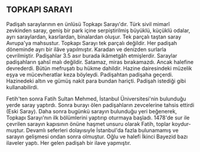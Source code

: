 ## TOPKAPI SARAYI

Padişah saraylarının en ünlüsü Topkapı Sarayı'dır. Türk sivil mimarî zevkinden saray, geniş bir park içine serpiştirilmiş büyüklü, küçüklü odalar, ayrı saraylar­dan, kasrlardan, binalardan oluşur. Tek parçalı taştan saray Avrupa'ya mahsustur. Topkapı Sarayı tek parçalı değildir. Her padişah döneminde ayrı bir ilâve yapıl­mıştır. Karadan ve denizden surlarla çevrilmiştir. Padi­şahlar 3.5 asır burada ikâmetgâh etmişlerdir. Saraylar padişahların şahsî malı değildir. Satamaz, miras bıraka­mazdı. Ancak halefine devrederdi. Bütün mefruşatı bu hükme dahildir. Hazine dairesindeki müzelik eşya ve mücevheratlar keza böyleydi. Padişahtan padişaha ge­çerdi. Hazinedeki altın ve gümüş nakit para bundan ha­riçti. Padişah istediği gibi kullanabilirdi.

Fetih'ten sonra Fatih Sultan Mehmed, İstanbul Üniversitesi'nin bulunduğu yerde saray yaptırdı. Sonra bu­rayı ölen padişahların zevcelerine tahsis ettirdi (Eski Saray). Daha sonra bugünkü sarayın bulunduğu yeri beğenerek, Topkapı Sarayı'nın ilk bölümlerini yaptırıp oturmaya başladı. 1478'de sur ile çevrilen sarayın kapı­sının önüne haşmet unsuru olarak Fatih, toplar koydur­muştur. Devamlı seferleri dolayısıyle İstanbul'da fazla bulunamamış ve sarayın gelişmesi ondan sonra olmuş­tur. Oğlu ve halefi İkinci Bayezid bazı ilaveler yaptı. Her gelen padişah bir ilave yapmıştır.
